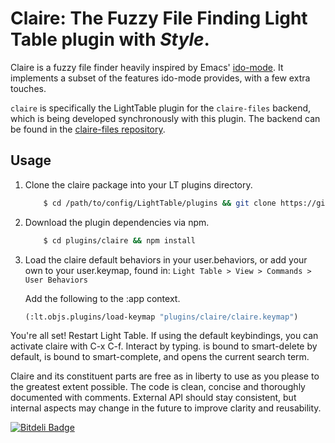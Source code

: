 # Claire: The Fuzzy File Finding Light Table plugin with _Style_.
Claire is a fuzzy file finder heavily inspired by Emacs' [ido-mode](http://www.emacswiki.org/emacs/InteractivelyDoThings).
It implements a subset of the features ido-mode provides, with a few extra touches.

`claire` is specifically the LightTable plugin for the `claire-files` backend, which is being developed synchronously with
this plugin. The backend can be found in the [claire-files repository](http://github.com/joshuafcole/claire-files).

## Usage
1. Clone the claire package into your LT plugins directory.

    ```bash
        $ cd /path/to/config/LightTable/plugins && git clone https://github.com/joshuafcole/claire.git
    ```
2. Download the plugin dependencies via npm.

    ```bash
        $ cd plugins/claire && npm install
    ```
3. Load the claire default behaviors in your user.behaviors, or add your own to your user.keymap, found in:
    ```Light Table > View > Commands > User Behaviors```

    Add the following to the :app context.
    
    ```lisp
    (:lt.objs.plugins/load-keymap "plugins/claire/claire.keymap")
    ```

You're all set! Restart Light Table. If using the default keybindings, you can activate claire with C-x C-f. Interact by typing. <delete> is bound to smart-delete by default, <tab> is bound to smart-complete, and <enter> opens the current search term.

Claire and its constituent parts are free as in liberty to use as you please to the greatest extent possible. The code is
clean, concise and thoroughly documented with comments. External API should stay consistent, but internal aspects
may change in the future to improve clarity and reusability.


[![Bitdeli Badge](https://d2weczhvl823v0.cloudfront.net/joshuafcole/claire/trend.png)](https://bitdeli.com/free "Bitdeli Badge")


